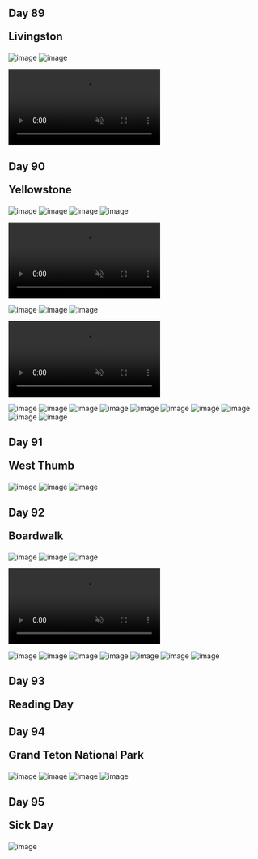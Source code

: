 ## Day 89 <p class="inline text-gray-700 ">Livingston</p>
![image](/img/trips/west-coast-2024/0820-1.jpg)
![image](/img/trips/west-coast-2024/0820-2.jpg)

<video src="/img/trips/west-coast-2024/0820-vid.mp4" type="video/mp4" autoplay loop muted playsinline ></video>

## Day 90 <p class="inline text-gray-700 ">Yellowstone</p>
![image](/img/trips/west-coast-2024/0821-1.jpg)
![image](/img/trips/west-coast-2024/0821-2.jpg)
![image](/img/trips/west-coast-2024/0821-3.jpg)
![image](/img/trips/west-coast-2024/0821-4.jpg)

<video src="/img/trips/west-coast-2024/0821-vid1.mp4" type="video/mp4" autoplay loop muted playsinline ></video>

![image](/img/trips/west-coast-2024/0821-5.jpg)
![image](/img/trips/west-coast-2024/0821-6.jpg)
![image](/img/trips/west-coast-2024/0821-7.jpg)

<video src="/img/trips/west-coast-2024/0821-vid2.mp4" type="video/mp4" autoplay loop muted playsinline ></video>

![image](/img/trips/west-coast-2024/0821-8.jpg)
![image](/img/trips/west-coast-2024/0821-9.jpg)
![image](/img/trips/west-coast-2024/0821-10.jpg)
![image](/img/trips/west-coast-2024/0821-11.jpg)
![image](/img/trips/west-coast-2024/0821-12.jpg)
![image](/img/trips/west-coast-2024/0821-13.jpg)
![image](/img/trips/west-coast-2024/0821-14.jpg)
![image](/img/trips/west-coast-2024/0821-15.jpg)
![image](/img/trips/west-coast-2024/0821-16.jpg)
![image](/img/trips/west-coast-2024/0821-17.jpg)



## Day 91 <p class="inline text-gray-700 ">West Thumb</p>
![image](/img/trips/west-coast-2024/0822-1.jpg)
![image](/img/trips/west-coast-2024/0822-2.jpg)
![image](/img/trips/west-coast-2024/0822-3.jpg)

## Day 92 <p class="inline text-gray-700 ">Boardwalk</p>
![image](/img/trips/west-coast-2024/0823-1.jpg)
![image](/img/trips/west-coast-2024/0823-2.jpg)
![image](/img/trips/west-coast-2024/0823-3.jpg)

<video src="/img/trips/west-coast-2024/0823-vid.mp4" type="video/mp4" autoplay loop muted playsinline ></video>

![image](/img/trips/west-coast-2024/0823-4.jpg)
![image](/img/trips/west-coast-2024/0823-5.jpg)
![image](/img/trips/west-coast-2024/0823-6.jpg)
![image](/img/trips/west-coast-2024/0823-7.jpg)
![image](/img/trips/west-coast-2024/0823-8.jpg)
![image](/img/trips/west-coast-2024/0823-9.jpg)
![image](/img/trips/west-coast-2024/0823-10.jpg)


## Day 93 <p class="inline text-gray-700 ">Reading Day</p>

## Day 94 <p class="inline text-gray-700 ">Grand Teton National Park</p>
![image](/img/trips/west-coast-2024/0825-1.jpg)
![image](/img/trips/west-coast-2024/0825-2.jpg)
![image](/img/trips/west-coast-2024/0825-3.jpg)
![image](/img/trips/west-coast-2024/0825-4.jpg)

## Day 95 <p class="inline text-gray-700 ">Sick Day</p>
![image](/img/trips/west-coast-2024/0826-1.jpg)

